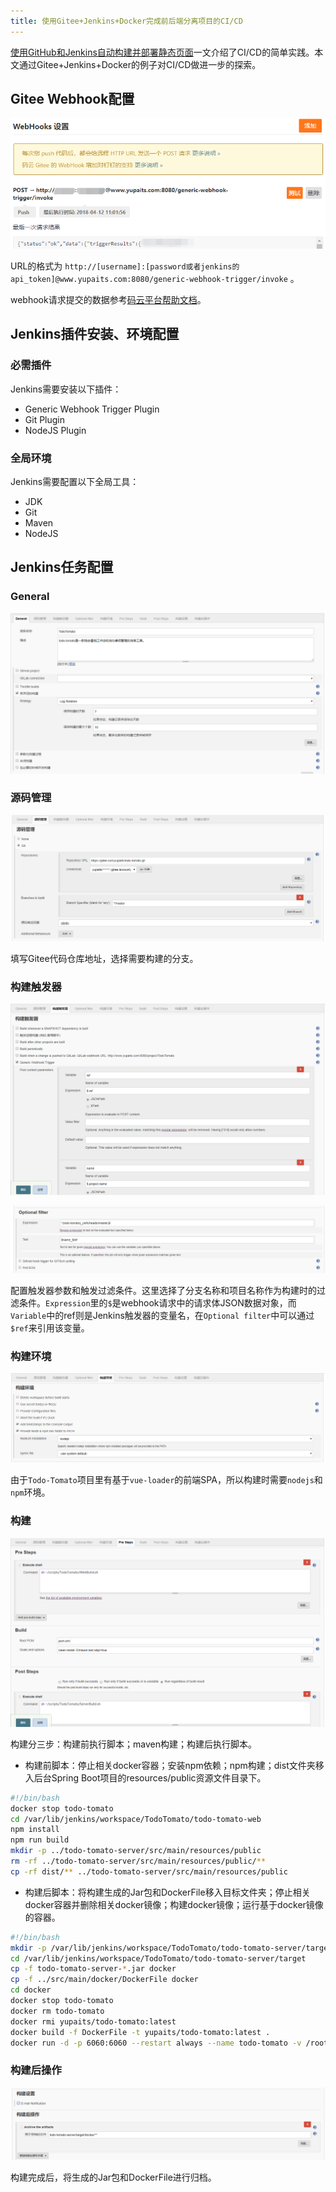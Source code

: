 ```yaml
---
title: 使用Gitee+Jenkins+Docker完成前后端分离项目的CI/CD
---
```


[使用GitHub和Jenkins自动构建并部署静态页面](/2018/04/10/使用GitHub和Jenkins自动构建并部署静态页面)一文介绍了CI/CD的简单实践。本文通过Gitee+Jenkins+Docker的例子对CI/CD做进一步的探索。

<!-- more -->

## Gitee Webhook配置

![Webhook配置](/images/使用Gitee-Jenkins-Docker完成前后端分离项目的CI-CD/Webhook配置.png)

URL的格式为 `http://[username]:[password或者jenkins的api_token]@www.yupaits.com:8080/generic-webhook-trigger/invoke` 。

webhook请求提交的数据参考[码云平台帮助文档](http://git.mydoc.io/?t=154711)。

## Jenkins插件安装、环境配置

### 必需插件

Jenkins需要安装以下插件：
- Generic Webhook Trigger Plugin
- Git Plugin
- NodeJS Plugin

### 全局环境

Jenkins需要配置以下全局工具：
- JDK
- Git
- Maven
- NodeJS

## Jenkins任务配置

### General

![任务配置-General](/images/使用Gitee-Jenkins-Docker完成前后端分离项目的CI-CD/任务配置-General.png)

### 源码管理

![任务配置-源码管理](/images/使用Gitee-Jenkins-Docker完成前后端分离项目的CI-CD/任务配置-源码管理.png)

填写Gitee代码仓库地址，选择需要构建的分支。

### 构建触发器

![任务配置-构建触发器](/images/使用Gitee-Jenkins-Docker完成前后端分离项目的CI-CD/任务配置-构建触发器.png)

![任务配置-构建触发器1](/images/使用Gitee-Jenkins-Docker完成前后端分离项目的CI-CD/任务配置-构建触发器1.png)

配置触发器参数和触发过滤条件。这里选择了分支名称和项目名称作为构建时的过滤条件。`Expression`里的`$`是webhook请求中的请求体JSON数据对象，而`Variable`中的ref则是Jenkins触发器的变量名，在`Optional filter`中可以通过`$ref`来引用该变量。

### 构建环境

![任务配置-构建环境](/images/使用Gitee-Jenkins-Docker完成前后端分离项目的CI-CD/任务配置-构建环境.png)

由于`Todo-Tomato`项目里有基于`vue-loader`的前端SPA，所以构建时需要`nodejs`和`npm`环境。

### 构建

![任务配置-构建](/images/使用Gitee-Jenkins-Docker完成前后端分离项目的CI-CD/任务配置-构建.png)

构建分三步：构建前执行脚本；maven构建；构建后执行脚本。

- 构建前脚本：停止相关docker容器；安装npm依赖；npm构建；dist文件夹移入后台Spring Boot项目的resources/public资源文件目录下。

```bash
#!/bin/bash
docker stop todo-tomato
cd /var/lib/jenkins/workspace/TodoTomato/todo-tomato-web
npm install
npm run build
mkdir -p ../todo-tomato-server/src/main/resources/public
rm -rf ../todo-tomato-server/src/main/resources/public/**
cp -rf dist/** ../todo-tomato-server/src/main/resources/public
```

- 构建后脚本：将构建生成的Jar包和DockerFile移入目标文件夹；停止相关docker容器并删除相关docker镜像；构建docker镜像；运行基于docker镜像的容器。

```bash
#!/bin/bash
mkdir -p /var/lib/jenkins/workspace/TodoTomato/todo-tomato-server/target/docker
cd /var/lib/jenkins/workspace/TodoTomato/todo-tomato-server/target
cp -f todo-tomato-server-*.jar docker
cp -f ../src/main/docker/DockerFile docker
cd docker
docker stop todo-tomato
docker rm todo-tomato
docker rmi yupaits/todo-tomato:latest
docker build -f DockerFile -t yupaits/todo-tomato:latest .
docker run -d -p 6060:6060 --restart always --name todo-tomato -v /root/todo-tomato/logs:/root/logs yupaits/todo-tomato:latest
```

### 构建后操作

![任务配置-构建后操作](/images/使用Gitee-Jenkins-Docker完成前后端分离项目的CI-CD/任务配置-构建后操作.png)

构建完成后，将生成的Jar包和DockerFile进行归档。
